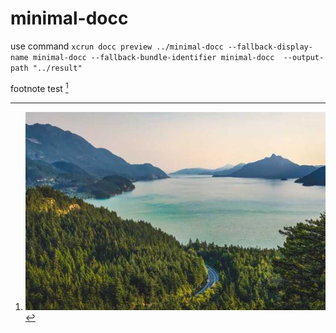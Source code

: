 # minimal-docc

use command `xcrun docc preview ../minimal-docc --fallback-display-name minimal-docc --fallback-bundle-identifier minimal-docc  --output-path "../result"`

footnote test [^1]

[^1]: ![test image](./minimal-docc.docc/resources/image.jpg)
